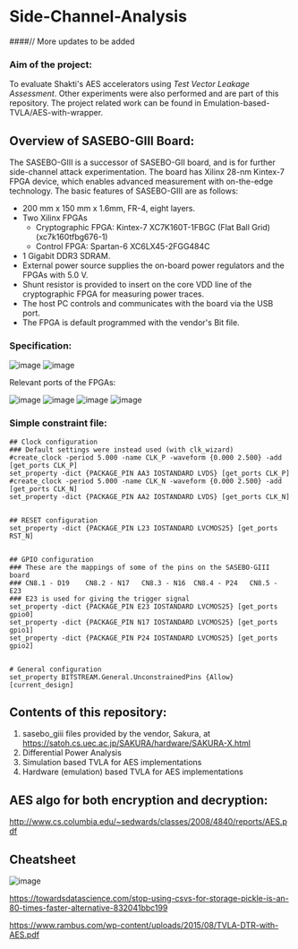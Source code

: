 # Side-Channel-Analysis
####// More updates to be added

### Aim of the project:
To evaluate Shakti's AES accelerators using *Test Vector Leakage Assessment*. Other experiments were also performed and are part of this repository. The project related work can be found in Emulation-based-TVLA/AES-with-wrapper.

## Overview of SASEBO-GIII Board: 
The SASEBO-GIII is a successor of SASEBO-GII board, and is for further side-channel attack experimentation. 
The board has Xilinx 28-nm Kintex-7 FPGA device, which enables advanced measurement with on-the-edge 
technology. The basic features of SASEBO-GIII are as follows: 
* 200 mm x 150 mm x 1.6mm, FR-4, eight layers. 
* Two Xilinx FPGAs 
  * Cryptographic FPGA: Kintex-7 XC7K160T-1FBGC (Flat Ball Grid) (xc7k160tfbg676-1)
  * Control FPGA: Spartan-6 XC6LX45-2FGG484C 
* 1 Gigabit DDR3 SDRAM. 
* External power source supplies the on-board power regulators and the FPGAs with 5.0 V. 
* Shunt resistor is provided to insert on the core VDD line of the cryptographic FPGA for measuring power 
traces. 
* The host PC controls and communicates with the board via the USB port. 
* The FPGA is default programmed with the vendor's Bit file. 

### Specification:
![image](https://user-images.githubusercontent.com/69968227/136505278-aae660c9-397a-4c25-84fd-507dcb325878.png)
![image](https://user-images.githubusercontent.com/69968227/136505351-400df3ef-f637-4bcb-abe9-0f9977b3ccd0.png)

Relevant ports of the FPGAs: 


![image](https://user-images.githubusercontent.com/69968227/136505868-284df612-8e33-4907-b8f2-ff7cbb8b35a4.png)
![image](https://user-images.githubusercontent.com/69968227/136506905-b44b3257-adab-445b-acb2-3016ce0fb018.png)
![image](https://user-images.githubusercontent.com/69968227/136507019-d0b51549-18e8-4235-b356-041545db20c1.png)
![image](https://user-images.githubusercontent.com/69968227/136507161-70f0c0dd-2e89-49ea-9d56-5fa113b71583.png)

### Simple constraint file:
```
## Clock configuration
### Default settings were instead used (with clk_wizard)
#create_clock -period 5.000 -name CLK_P -waveform {0.000 2.500} -add [get_ports CLK_P]
set_property -dict {PACKAGE_PIN AA3 IOSTANDARD LVDS} [get_ports CLK_P] 
#create_clock -period 5.000 -name CLK_N -waveform {0.000 2.500} -add [get_ports CLK_N]
set_property -dict {PACKAGE_PIN AA2 IOSTANDARD LVDS} [get_ports CLK_N]


## RESET configuration
set_property -dict {PACKAGE_PIN L23 IOSTANDARD LVCMOS25} [get_ports RST_N]


## GPIO configuration
### These are the mappings of some of the pins on the SASEBO-GIII board
### CN8.1 - D19    CN8.2 - N17   CN8.3 - N16  CN8.4 - P24   CN8.5 - E23  
### E23 is used for giving the trigger signal
set_property -dict {PACKAGE_PIN E23 IOSTANDARD LVCMOS25} [get_ports gpio0]
set_property -dict {PACKAGE_PIN N17 IOSTANDARD LVCMOS25} [get_ports gpio1]
set_property -dict {PACKAGE_PIN P24 IOSTANDARD LVCMOS25} [get_ports gpio2]


# General configuration
set_property BITSTREAM.General.UnconstrainedPins {Allow} [current_design]
```
## Contents of this repository:
1. sasebo_giii files provided by the vendor, Sakura, at https://satoh.cs.uec.ac.jp/SAKURA/hardware/SAKURA-X.html 
2. Differential Power Analysis
3. Simulation based TVLA for AES implementations
4. Hardware (emulation) based TVLA for AES implementations


## AES algo for both encryption and decryption:
http://www.cs.columbia.edu/~sedwards/classes/2008/4840/reports/AES.pdf

## Cheatsheet
![image](https://user-images.githubusercontent.com/69968227/137715095-c2adbb85-c0c9-4c8b-b8ac-0464e0d76cb2.png)

https://towardsdatascience.com/stop-using-csvs-for-storage-pickle-is-an-80-times-faster-alternative-832041bbc199

https://www.rambus.com/wp-content/uploads/2015/08/TVLA-DTR-with-AES.pdf
